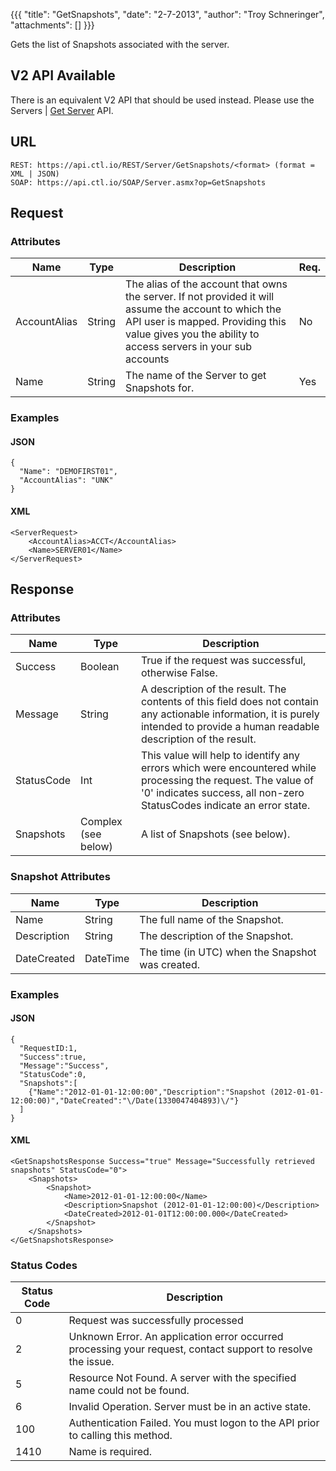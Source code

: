 {{{
  "title": "GetSnapshots",
  "date": "2-7-2013",
  "author": "Troy Schneringer",
  "attachments": []
}}}

Gets the list of Snapshots associated with the server.

<div class="alert alert-warning">
<h2>V2 API Available</h2>
There is an equivalent V2 API that should be used instead. Please use the Servers | <a href="../v2/#servers-get-server">Get Server</a> API.
</div>

## URL

    REST: https://api.ctl.io/REST/Server/GetSnapshots/<format> (format = XML | JSON)
    SOAP: https://api.ctl.io/SOAP/Server.asmx?op=GetSnapshots

## Request

### Attributes

| Name | Type | Description | Req. |
| --- | --- | --- | --- |
| AccountAlias | String | The alias of the account that owns the server. If not provided it will assume the account to which the API user is mapped. Providing this value gives you the ability to access servers in your sub accounts | No |
| Name | String | The name of the Server to get Snapshots for. | Yes |

### Examples

#### JSON

    {
      "Name": "DEMOFIRST01",
      "AccountAlias": "UNK"
    }

#### XML

    <ServerRequest>
        <AccountAlias>ACCT</AccountAlias>
        <Name>SERVER01</Name>
    </ServerRequest>

## Response

### Attributes

| Name | Type | Description |
| --- | --- | --- |
| Success | Boolean | True if the request was successful, otherwise False. |
| Message | String | A description of the result. The contents of this field does not contain any actionable information, it is purely intended to provide a human readable description of the result. |
| StatusCode | Int | This value will help to identify any errors which were encountered while processing the request. The value of '0' indicates success, all non-zero StatusCodes indicate an error state. |
| Snapshots | Complex (see below) | A list of Snapshots (see below). |

### Snapshot Attributes

| Name | Type | Description |
| --- | --- | --- |
| Name | String | The full name of the Snapshot. |
| Description | String | The description of the Snapshot. |
| DateCreated | DateTime | The time (in UTC) when the Snapshot was created. |

### Examples

#### JSON

    {
      "RequestID:1,
      "Success":true,
      "Message":"Success",
      "StatusCode":0,
      "Snapshots":[
        {"Name":"2012-01-01-12:00:00","Description":"Snapshot (2012-01-01-12:00:00)","DateCreated":"\/Date(1330047404893)\/"}
      ]
    }

#### XML

    <GetSnapshotsResponse Success="true" Message="Successfully retrieved snapshots" StatusCode="0">
        <Snapshots>
            <Snapshot>
                <Name>2012-01-01-12:00:00</Name>
                <Description>Snapshot (2012-01-01-12:00:00)</Description>
                <DateCreated>2012-01-01T12:00:00.000</DateCreated>
            </Snapshot>
        </Snapshots>
    </GetSnapshotsResponse>

### Status Codes

| Status Code | Description |
| --- | --- |
| 0 | Request was successfully processed |
| 2 | Unknown Error.  An application error occurred processing your request, contact support to resolve the issue. |
| 5 | Resource Not Found.  A server with the specified name could not be found. |
| 6 | Invalid Operation.  Server must be in an active state. |
| 100 | Authentication Failed.  You must logon to the API prior to calling this method. |
| 1410 | Name is required. |
